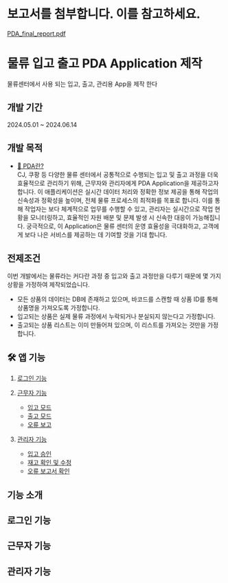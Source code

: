 # 보고서를 첨부합니다. 이를 참고하세요.
[PDA_final_report.pdf](https://github.com/user-attachments/files/17159932/PDA_final_report.pdf)

# 물류 입고 출고 PDA Application 제작
물류센터에서 사용 되는 입고, 출고, 관리용 App을 제작 한다

## 개발 기간
2024.05.01 ~ 2024.06.14

## 개발 목적
- [🚗 PDA란?](https://ko.wikipedia.org/wiki/%EA%B0%9C%EC%9D%B8_%EC%A0%95%EB%B3%B4_%EB%8B%A8%EB%A7%90%EA%B8%B0)   
CJ, 쿠팡 등 다양한 물류 센터에서 공통적으로 수행되는 입고 및 출고 과정을 더욱 효율적으로 관리하기 위해, 근무자와 관리자에게 PDA Application을 제공하고자 합니다. 이 애플리케이션은 실시간 데이터 처리와 정확한 정보 제공을 통해 작업의 신속성과 정확성을 높이며, 전체 물류 프로세스의 최적화를 목표로 합니다. 이를 통해 작업자는 보다 체계적으로 업무를 수행할 수 있고, 관리자는 실시간으로 작업 현황을 모니터링하고, 효율적인 자원 배분 및 문제 발생 시 신속한 대응이 가능해집니다. 궁극적으로, 이 Application은 물류 센터의 운영 효율성을 극대화하고, 고객에게 보다 나은 서비스를 제공하는 데 기여할 것을 기대 합니다.

## 전제조건
이번 개발에서는 물류라는 커다란 과정 중 입고와 출고 과정만을 다루기 때문에 몇 가지 상황을 가정하여 제작되었습니다.

- 모든 상품의 데이터는 DB에 존재하고 있으며, 바코드를 스캔할 때 상품 ID를 통해 상품명을 가져오도록 가정합니다.
- 입고되는 상품은 실제 물류 과정에서 누락되거나 분실되지 않는다고 가정합니다.
- 출고되는 상품 리스트는 이미 만들어져 있으며, 이 리스트를 가져오는 것만을 가정합니다.

## 🛠 앱 기능   

1. [ 로그인 기능 ](#)

2. [ 근무자 기능 ](#)
    - [입고 모드](#)   
    - [출고 모드](#)   
    - [오류 보고](#)   

3. [ 관리자 기능](#)
    - [입고 승인](#)   
    - [재고 확인 및 수정](#)   
    - [오류 보고서 확인](#)   

## 기능 소개

## 로그인 기능

## 근무자 기능

## 관리자 기능
